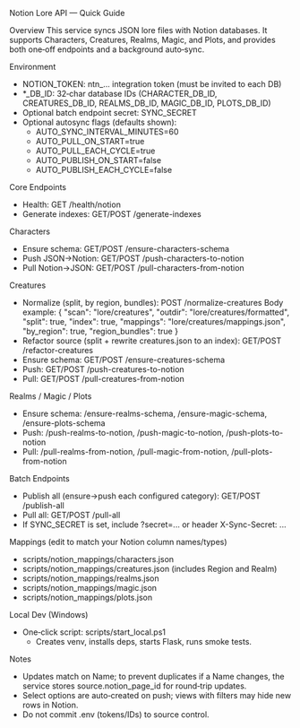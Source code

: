 Notion Lore API — Quick Guide

Overview
This service syncs JSON lore files with Notion databases. It supports Characters, Creatures, Realms, Magic, and Plots, and provides both one‑off endpoints and a background auto‑sync.

Environment
- NOTION_TOKEN: ntn_... integration token (must be invited to each DB)
- *_DB_ID: 32‑char database IDs (CHARACTER_DB_ID, CREATURES_DB_ID, REALMS_DB_ID, MAGIC_DB_ID, PLOTS_DB_ID)
- Optional batch endpoint secret: SYNC_SECRET
- Optional autosync flags (defaults shown):
  - AUTO_SYNC_INTERVAL_MINUTES=60
  - AUTO_PULL_ON_START=true
  - AUTO_PULL_EACH_CYCLE=true
  - AUTO_PUBLISH_ON_START=false
  - AUTO_PUBLISH_EACH_CYCLE=false

Core Endpoints
- Health: GET /health/notion
- Generate indexes: GET/POST /generate-indexes

Characters
- Ensure schema: GET/POST /ensure-characters-schema
- Push JSON→Notion: GET/POST /push-characters-to-notion
- Pull Notion→JSON: GET/POST /pull-characters-from-notion

Creatures
- Normalize (split, by region, bundles): POST /normalize-creatures
  Body example:
  {
    "scan": "lore/creatures",
    "outdir": "lore/creatures/formatted",
    "split": true,
    "index": true,
    "mappings": "lore/creatures/mappings.json",
    "by_region": true,
    "region_bundles": true
  }
- Refactor source (split + rewrite creatures.json to an index): GET/POST /refactor-creatures
- Ensure schema: GET/POST /ensure-creatures-schema
- Push: GET/POST /push-creatures-to-notion
- Pull: GET/POST /pull-creatures-from-notion

Realms / Magic / Plots
- Ensure schema: /ensure-realms-schema, /ensure-magic-schema, /ensure-plots-schema
- Push: /push-realms-to-notion, /push-magic-to-notion, /push-plots-to-notion
- Pull: /pull-realms-from-notion, /pull-magic-from-notion, /pull-plots-from-notion

Batch Endpoints
- Publish all (ensure→push each configured category): GET/POST /publish-all
- Pull all: GET/POST /pull-all
- If SYNC_SECRET is set, include ?secret=... or header X-Sync-Secret: ...

Mappings (edit to match your Notion column names/types)
- scripts/notion_mappings/characters.json
- scripts/notion_mappings/creatures.json (includes Region and Realm)
- scripts/notion_mappings/realms.json
- scripts/notion_mappings/magic.json
- scripts/notion_mappings/plots.json

Local Dev (Windows)
- One‑click script: scripts/start_local.ps1
  - Creates venv, installs deps, starts Flask, runs smoke tests.

Notes
- Updates match on Name; to prevent duplicates if a Name changes, the service stores source.notion_page_id for round‑trip updates.
- Select options are auto‑created on push; views with filters may hide new rows in Notion.
- Do not commit .env (tokens/IDs) to source control.


